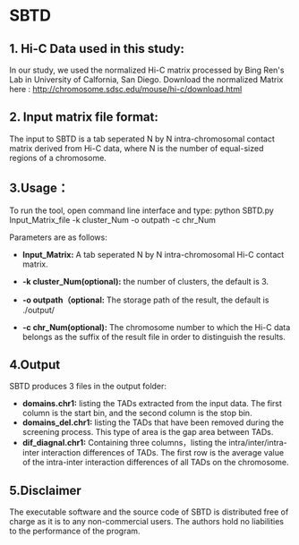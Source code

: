 # SBTD


## 1. Hi-C Data used in this study:

In our study, we used the normalized Hi-C matrix processed by Bing Ren's Lab in University of Calfornia, San Diego. Download the normalized Matrix here : http://chromosome.sdsc.edu/mouse/hi-c/download.html

## 2. Input matrix file format:

The input to SBTD is a tab seperated N by N intra-chromosomal contact matrix derived from Hi-C data, where N is the number of equal-sized regions of a chromosome.

## 3.Usage：

To run the tool, open command line interface and type: python SBTD.py Input_Matrix_file -k cluster_Num -o outpath -c chr_Num

Parameters are as follows:

  * **Input_Matrix:** A tab seperated N by N intra-chromosomal Hi-C contact matrix.
  
  * **-k cluster_Num(optional):** the number of clusters, the default is 3.
  
  * **-o outpath（optional:** The storage path of the result, the default is ./output/
  
  * **-c chr_Num(optional):** The chromosome number to which the Hi-C data belongs as the suffix of the result file in order to distinguish the results.
  
  ## 4.Output
  SBTD produces 3 files in the output folder:
  
  * **domains.chr1:** listing the TADs extracted from the input data. The first column is the start bin, and the second column is the stop bin.
  * **domains_del.chr1:** listing the TADs that have been removed during the screening process. This type of area is the gap area between TADs.
  * **dif_diagnal.chr1:** Containing three columns，listing the intra/inter/intra-inter interaction differences of TADs. The first row is the average value of the intra-inter interaction differences of all TADs on the chromosome.
  ## 5.Disclaimer
  The executable software and the source code of SBTD is distributed free of charge as it is to any non-commercial users. The authors hold no liabilities to the performance of the program.
